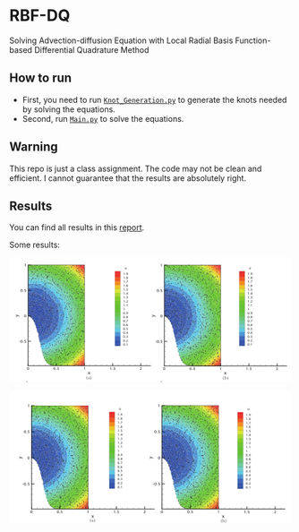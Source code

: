 # RBF-DQ

Solving Advection-diffusion Equation with Local Radial Basis Function-based Differential Quadrature Method

## How to run

- First, you need to run [`Knot_Generation.py`](src/Knot_Generation.py) to generate the knots needed by solving the equations.
- Second, run [`Main.py`](src/Main.py) to solve the equations.

## Warning

This repo is just a class assignment. The code may not be clean and efficient. I cannot guarantee that the results are absolutely right.

## Results

You can find all results in this [report](documents/Report.pdf).

Some results:

![](./fig/Picture1.png)

![](./fig/Picture2.png)
